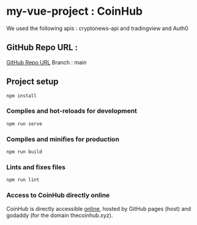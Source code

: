 # my-vue-project : CoinHub
We used the following apis :
cryptonews-api and tradingview and Auth0

## GitHub Repo URL :

[GitHub Repo URL](https://github.com/heqqqqx/CoinHub-VueProject.git)
Branch : main
## Project setup
```
npm install
```

### Compiles and hot-reloads for development
```
npm run serve
```

### Compiles and minifies for production
```
npm run build
```

### Lints and fixes files
```
npm run lint
```

### Access to CoinHub directly online

CoinHub is directly accessible [online](https://thecoinhub.xyz), hosted by GitHub pages (host) and godaddy (for the domain thecoinhub.xyz).
